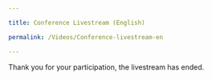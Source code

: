 ```yaml
---

title: Conference Livestream (English)

permalink: /Videos/Conference-livestream-en

---
```

Thank you for your participation, the livestream has ended. 
